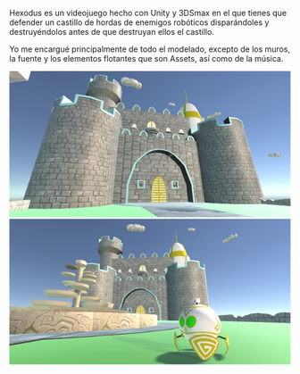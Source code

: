 Hexodus es un videojuego hecho con Unity y 3DSmax en el que tienes que defender un castillo de hordas de enemigos robóticos disparándoles y destruyéndolos antes de que destruyan ellos el castillo.

Yo me encargué principalmente de todo el modelado, excepto de los muros, la fuente y los elementos flotantes que son Assets, así como de la música.

![alt text](https://raw.githubusercontent.com/IviRome/Portfolio/master/Videojuego/Vista_Rapida/Castillo.jfif)
![alt text](https://raw.githubusercontent.com/IviRome/Portfolio/master/Videojuego/Vista_Rapida/Enemigo.jfif)
